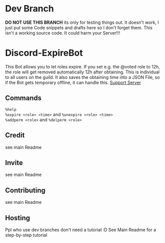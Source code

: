 # Dev Branch
**DO NOT USE THIS BRANCH** its only for testing things out. It doesn't work, I just put some Code snippets and drafts here so I don't forget them. This isn't a working source code. It could harm your Server!!!

# Discord-ExpireBot

This Bot allows you to let roles expire. If you set e.g. the @voted role to 12h, the role will get removed automatically 12h after obtaining. This is individual to all users on the guild. It also saves the obtaining time into a JSON File, so if the Bot gets temporary offline, it can handle this.
[Support Server](https://discord.com/invite/ptpyaEPapy)

## Commands
`%help`<br>
`%expire <role> <time>` and `%unexpire <role> <time>`<br>
`%addperm <role>` and `%delperm <role>`<br>

## Credit
see main Readme

## Invite
see main Readme

## Contributing
see main Readme

## Hosting
Ppl who use dev branches don't need a tutorial :D
See Main Readme for a step-by-step tutorial
